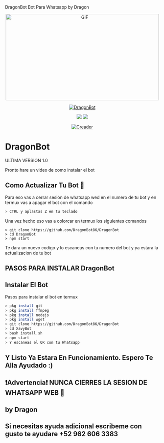 DragonBot Bot Para Whatsapp by Dragon

<p align="center">
<img src="https://github.com/DragonBot86/DragonBot/blob/main/temples/ezgif-4-5e4fce2c4bbe.gif" alt="GIF" width="500" height="281"/>
</p>
<p align="center">
<a href="#"><img title="DragonBot" src="https://img.shields.io/badge/DragonBot -purple?colorA=%cc33ff&colorB=%cc33ff&style=for-the-badge"></a>
</p>

<p align="center">
    <img
        src="https://img.shields.io/badge/node.js%20-%2343853D.svg?&style=for-the-badge&logo=node.js&logoColor=white" />
    <img
        src="https://img.shields.io/badge/javascript%20-%23323330.svg?&style=for-the-badge&logo=javascript&logoColor=%23F7DF1E" />
</p>

<p align="center">
<a href="https://github.com/DragonBot86"><img title="Creador" src="https://img.shields.io/badge/Author-DragonBot-purple.svg?style=for-the-badge&logo=github"></a>
</p>


# DragonBot
ULTIMA VERSION 1.0

Pronto hare un video de como instalar el bot


## Como Actualizar Tu Bot 🔄
Para eso vas a cerrar sesión de whatsapp wed en el numero de tu bot y en termux vas a apagar el bot con el comando

```bash
> CTRL y aplastas Z en tu teclado
```

Una vez hecho eso vas a colorcar en termux los siguientes comandos

```rm -rf DragonBot
> git clone https://github.com/DragonBot86/DragonBot
> cd DragonBot
> npm start
```

Te dara un nuevo codigo y lo escaneas con tu numero del bot y ya estara la actualizacion de tu bot






## PASOS PARA INSTALAR DragonBot


## Instalar El Bot
Pasos para instalar el bot en termux

```bash
> pkg install git
> pkg install ffmpeg
> pkg install nodejs
> pkg install wget
> git clone https://github.com/DragonBot86/DragonBot
> cd XavyBot
> bash install.sh
> npm start
> Y escaneas el QR con tu Whatsapp
```




## Y Listo Ya Estara En Funcionamiento. Espero Te Alla Ayudado :)





## ❗Advertencia❗ NUNCA CIERRES LA SESION DE WHATSAPP WEB 🚫





## by Dragon




## Si necesitas ayuda adicional escribeme con gusto te ayudare  +52 962 606 3383



